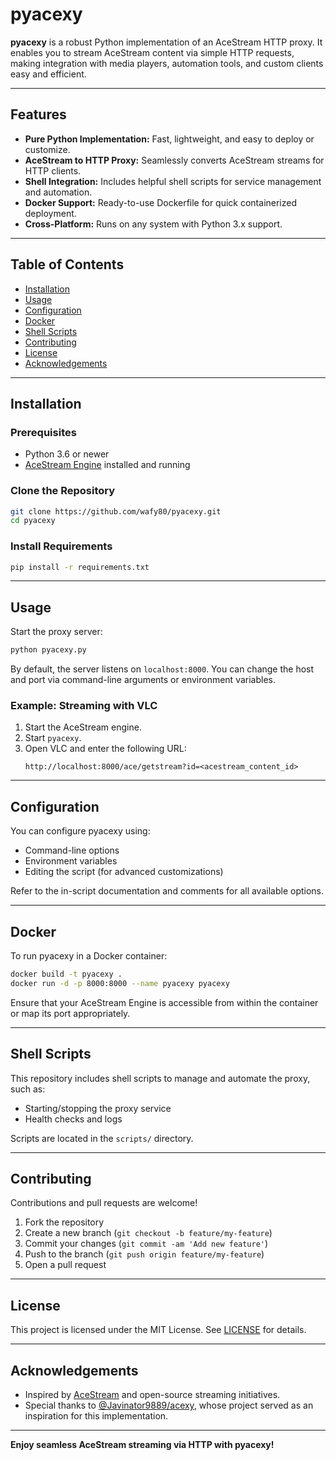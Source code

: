 # pyacexy

**pyacexy** is a robust Python implementation of an AceStream HTTP proxy. It enables you to stream AceStream content via simple HTTP requests, making integration with media players, automation tools, and custom clients easy and efficient.

---

## Features

- **Pure Python Implementation:** Fast, lightweight, and easy to deploy or customize.
- **AceStream to HTTP Proxy:** Seamlessly converts AceStream streams for HTTP clients.
- **Shell Integration:** Includes helpful shell scripts for service management and automation.
- **Docker Support:** Ready-to-use Dockerfile for quick containerized deployment.
- **Cross-Platform:** Runs on any system with Python 3.x support.

---

## Table of Contents

- [Installation](#installation)
- [Usage](#usage)
- [Configuration](#configuration)
- [Docker](#docker)
- [Shell Scripts](#shell-scripts)
- [Contributing](#contributing)
- [License](#license)
- [Acknowledgements](#acknowledgements)

---

## Installation

### Prerequisites

- Python 3.6 or newer
- [AceStream Engine](https://wiki.acestream.media/Download) installed and running

### Clone the Repository

```bash
git clone https://github.com/wafy80/pyacexy.git
cd pyacexy
```

### Install Requirements

```bash
pip install -r requirements.txt
```

---

## Usage

Start the proxy server:

```bash
python pyacexy.py
```

By default, the server listens on `localhost:8000`. You can change the host and port via command-line arguments or environment variables.

### Example: Streaming with VLC

1. Start the AceStream engine.
2. Start `pyacexy`.
3. Open VLC and enter the following URL:
   ```
   http://localhost:8000/ace/getstream?id=<acestream_content_id>
   ```

---

## Configuration

You can configure pyacexy using:

- Command-line options
- Environment variables
- Editing the script (for advanced customizations)

Refer to the in-script documentation and comments for all available options.

---

## Docker

To run pyacexy in a Docker container:

```bash
docker build -t pyacexy .
docker run -d -p 8000:8000 --name pyacexy pyacexy
```

Ensure that your AceStream Engine is accessible from within the container or map its port appropriately.

---

## Shell Scripts

This repository includes shell scripts to manage and automate the proxy, such as:

- Starting/stopping the proxy service
- Health checks and logs

Scripts are located in the `scripts/` directory.

---

## Contributing

Contributions and pull requests are welcome!

1. Fork the repository
2. Create a new branch (`git checkout -b feature/my-feature`)
3. Commit your changes (`git commit -am 'Add new feature'`)
4. Push to the branch (`git push origin feature/my-feature`)
5. Open a pull request

---

## License

This project is licensed under the MIT License. See [LICENSE](LICENSE) for details.

---

## Acknowledgements

- Inspired by [AceStream](https://acestream.org/) and open-source streaming initiatives.
- Special thanks to [@Javinator9889/acexy](https://github.com/Javinator9889/acexy), whose project served as an inspiration for this implementation.

---

**Enjoy seamless AceStream streaming via HTTP with pyacexy!**
